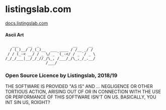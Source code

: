 # listingslab.com

[docs.listingslab.com](https://docs.listingslab.com)

#### Ascii Art

```
   ___    __  _               __     __ 
  / (_)__/ /_(_)__  ___ ____ / /__ _/ / 
 / / (_-< __/ / _ \/ _ `(_-</ / _ `/ _ \
/_/_/___|__/_/_//_/\_, /___/_/\_,_/_.__/
                  /___/                 

```

### Open Source Licence by Listingslab, 2018/19

THE SOFTWARE IS PROVIDED "AS IS" AND ... NEGLIGENCE OR OTHER TORTIOUS ACTION, ARISING OUT OF OR IN CONNECTION WITH THE USE OR PERFORMANCE OF THIS SOFTWARE ISN'T ON US. BASICALLY, YOU INT SIN US, ROIGHT?
